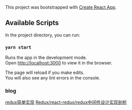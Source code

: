 This project was bootstrapped with [Create React App](https://github.com/facebook/create-react-app).

## Available Scripts

In the project directory, you can run:

### `yarn start`

Runs the app in the development mode.<br />
Open [http://localhost:3000](http://localhost:3000) to view it in the browser.

The page will reload if you make edits.<br />
You will also see any lint errors in the console.

### blog
[redux简单实现](https://juejin.im/post/5eccb9646fb9a047fa04e845) 
[Redux/react-redux/redux中间件设计实现剖析](https://juejin.im/post/5def4831e51d45584b585000) 